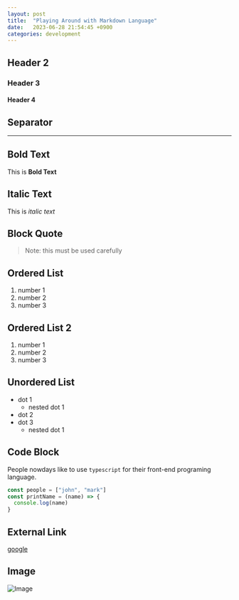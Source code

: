 ```yaml
---
layout: post
title:  "Playing Around with Markdown Language"
date:   2023-06-28 21:54:45 +0900
categories: development
---
```


## Header 2

### Header 3

#### Header 4

## Separator

---

## Bold Text

This is **Bold Text**

## Italic Text

This is *italic text*

## Block Quote

> Note: this must be used carefully

## Ordered List

1. number 1
2. number 2
3. number 3

## Ordered List 2

1. number 1
1. number 2
1. number 3

## Unordered List

- dot 1
  - nested dot 1
- dot 2
- dot 3
  - nested dot 1

## Code Block

People nowdays like to use `typescript` for their front-end programing language.

```javascript
const people = ["john", "mark"]
const printName = (name) => {
  console.log(name)
}
```

## External Link

[google](https://www.google.com)

## Image

![Image](https://images.unsplash.com/photo-1683998994423-940b44bed65c?ixlib=rb-4.0.3&ixid=M3wxMjA3fDB8MHxwaG90by1wYWdlfHx8fGVufDB8fHx8fA%3D%3D&auto=format&fit=crop&w=1887&q=80)
